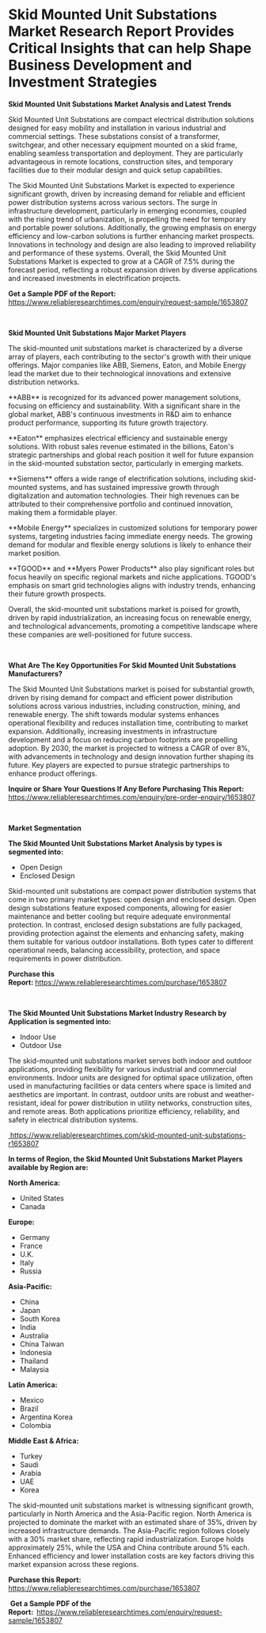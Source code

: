 <p><h1>Skid Mounted Unit Substations Market Research Report Provides Critical Insights that can help Shape Business Development and Investment Strategies</h1></p><p><strong>Skid Mounted Unit Substations Market Analysis and Latest Trends</strong></p>
<p><p>Skid Mounted Unit Substations are compact electrical distribution solutions designed for easy mobility and installation in various industrial and commercial settings. These substations consist of a transformer, switchgear, and other necessary equipment mounted on a skid frame, enabling seamless transportation and deployment. They are particularly advantageous in remote locations, construction sites, and temporary facilities due to their modular design and quick setup capabilities.</p><p>The Skid Mounted Unit Substations Market is expected to experience significant growth, driven by increasing demand for reliable and efficient power distribution systems across various sectors. The surge in infrastructure development, particularly in emerging economies, coupled with the rising trend of urbanization, is propelling the need for temporary and portable power solutions. Additionally, the growing emphasis on energy efficiency and low-carbon solutions is further enhancing market prospects. Innovations in technology and design are also leading to improved reliability and performance of these systems. Overall, the Skid Mounted Unit Substations Market is expected to grow at a CAGR of 7.5% during the forecast period, reflecting a robust expansion driven by diverse applications and increased investments in electrification projects.</p></p>
<p><strong>Get a Sample PDF of the Report:&nbsp;</strong> <a href="https://www.reliableresearchtimes.com/enquiry/request-sample/1653807?utm_campaign=3103&utm_medium=2&utm_source=Github&utm_content=ia&utm_term=18042025&utm_id=skid-mounted-unit-substations">https://www.reliableresearchtimes.com/enquiry/request-sample/1653807</a></p>
<p>&nbsp;</p>
<p><strong>Skid Mounted Unit Substations Major Market Players</strong></p>
<p><p>The skid-mounted unit substations market is characterized by a diverse array of players, each contributing to the sector's growth with their unique offerings. Major companies like ABB, Siemens, Eaton, and Mobile Energy lead the market due to their technological innovations and extensive distribution networks.</p><p>**ABB** is recognized for its advanced power management solutions, focusing on efficiency and sustainability. With a significant share in the global market, ABB's continuous investments in R&D aim to enhance product performance, supporting its future growth trajectory.</p><p>**Eaton** emphasizes electrical efficiency and sustainable energy solutions. With robust sales revenue estimated in the billions, Eaton's strategic partnerships and global reach position it well for future expansion in the skid-mounted substation sector, particularly in emerging markets.</p><p>**Siemens** offers a wide range of electrification solutions, including skid-mounted systems, and has sustained impressive growth through digitalization and automation technologies. Their high revenues can be attributed to their comprehensive portfolio and continued innovation, making them a formidable player.</p><p>**Mobile Energy** specializes in customized solutions for temporary power systems, targeting industries facing immediate energy needs. The growing demand for modular and flexible energy solutions is likely to enhance their market position.</p><p>**TGOOD** and **Myers Power Products** also play significant roles but focus heavily on specific regional markets and niche applications. TGOOD's emphasis on smart grid technologies aligns with industry trends, enhancing their future growth prospects.</p><p>Overall, the skid-mounted unit substations market is poised for growth, driven by rapid industrialization, an increasing focus on renewable energy, and technological advancements, promoting a competitive landscape where these companies are well-positioned for future success.</p></p>
<p>&nbsp;</p>
<p><strong>What Are The Key Opportunities For Skid Mounted Unit Substations Manufacturers?</strong></p>
<p><p>The Skid Mounted Unit Substations market is poised for substantial growth, driven by rising demand for compact and efficient power distribution solutions across various industries, including construction, mining, and renewable energy. The shift towards modular systems enhances operational flexibility and reduces installation time, contributing to market expansion. Additionally, increasing investments in infrastructure development and a focus on reducing carbon footprints are propelling adoption. By 2030, the market is projected to witness a CAGR of over 8%, with advancements in technology and design innovation further shaping its future. Key players are expected to pursue strategic partnerships to enhance product offerings.</p></p>
<p><strong>Inquire or Share Your Questions If Any Before Purchasing This Report:</strong> <a href="https://www.reliableresearchtimes.com/enquiry/pre-order-enquiry/1653807?utm_campaign=3103&utm_medium=2&utm_source=Github&utm_content=ia&utm_term=18042025&utm_id=skid-mounted-unit-substations">https://www.reliableresearchtimes.com/enquiry/pre-order-enquiry/1653807</a></p>
<p>&nbsp;</p>
<p><strong>Market Segmentation</strong></p>
<p><strong>The Skid Mounted Unit Substations Market Analysis by types is segmented into:</strong></p>
<p><ul><li>Open Design</li><li>Enclosed Design</li></ul></p>
<p><p>Skid-mounted unit substations are compact power distribution systems that come in two primary market types: open design and enclosed design. Open design substations feature exposed components, allowing for easier maintenance and better cooling but require adequate environmental protection. In contrast, enclosed design substations are fully packaged, providing protection against the elements and enhancing safety, making them suitable for various outdoor installations. Both types cater to different operational needs, balancing accessibility, protection, and space requirements in power distribution.</p></p>
<p><strong>Purchase this Report:&nbsp;</strong><a href="https://www.reliableresearchtimes.com/purchase/1653807?utm_campaign=3103&utm_medium=2&utm_source=Github&utm_content=ia&utm_term=18042025&utm_id=skid-mounted-unit-substations">https://www.reliableresearchtimes.com/purchase/1653807</a></p>
<p>&nbsp;</p>
<p><strong>The Skid Mounted Unit Substations Market Industry Research by Application is segmented into:</strong></p>
<p><ul><li>Indoor Use</li><li>Outdoor Use</li></ul></p>
<p><p>The skid-mounted unit substations market serves both indoor and outdoor applications, providing flexibility for various industrial and commercial environments. Indoor units are designed for optimal space utilization, often used in manufacturing facilities or data centers where space is limited and aesthetics are important. In contrast, outdoor units are robust and weather-resistant, ideal for power distribution in utility networks, construction sites, and remote areas. Both applications prioritize efficiency, reliability, and safety in electrical distribution systems.</p></p>
<p><a href="https://www.reliableresearchtimes.com/skid-mounted-unit-substations-r1653807?utm_campaign=3103&utm_medium=2&utm_source=Github&utm_content=ia&utm_term=18042025&utm_id=skid-mounted-unit-substations">&nbsp;https://www.reliableresearchtimes.com/skid-mounted-unit-substations-r1653807</a></p>
<p><strong>In terms of Region, the Skid Mounted Unit Substations Market Players available by Region are:</strong></p>
<p>
    <p> <strong> North America: </strong>
        <ul>
            <li>United States</li>
            <li>Canada</li>
        </ul>
        </p> 
    <p> <strong> Europe: </strong>
        <ul>
            <li>Germany</li>
            <li>France</li>
            <li>U.K.</li>
            <li>Italy</li>
            <li>Russia</li>
        </ul>
        </p> 
    <p> <strong> Asia-Pacific: </strong>
        <ul>
            <li>China</li>
            <li>Japan</li>
            <li>South Korea</li>
            <li>India</li>
            <li>Australia</li>
            <li>China Taiwan</li>
            <li>Indonesia</li>
            <li>Thailand</li>
            <li>Malaysia</li>
        </ul>
        </p> 
    <p> <strong> Latin America: </strong>
        <ul>
            <li>Mexico</li>
            <li>Brazil</li>
            <li>Argentina Korea</li>
            <li>Colombia</li>
        </ul>
        </p> 
    <p> <strong> Middle East & Africa: </strong>
        <ul>
            <li>Turkey</li>
            <li>Saudi</li>
            <li>Arabia</li>
            <li>UAE</li>
            <li>Korea</li>
        </ul>
    </p>
    </p>
<p><p>The skid-mounted unit substations market is witnessing significant growth, particularly in North America and the Asia-Pacific region. North America is projected to dominate the market with an estimated share of 35%, driven by increased infrastructure demands. The Asia-Pacific region follows closely with a 30% market share, reflecting rapid industrialization. Europe holds approximately 25%, while the USA and China contribute around 5% each. Enhanced efficiency and lower installation costs are key factors driving this market expansion across these regions.</p></p>
<p><strong>Purchase this Report: </strong><a href="https://www.reliableresearchtimes.com/purchase/1653807?utm_campaign=3103&utm_medium=2&utm_source=Github&utm_content=ia&utm_term=18042025&utm_id=skid-mounted-unit-substations">https://www.reliableresearchtimes.com/purchase/1653807</a></p>
<p>&nbsp;<strong>Get a Sample PDF of the Report:&nbsp;&nbsp;</strong><a href="https://www.reliableresearchtimes.com/enquiry/request-sample/1653807?utm_campaign=3103&utm_medium=2&utm_source=Github&utm_content=ia&utm_term=18042025&utm_id=skid-mounted-unit-substations">https://www.reliableresearchtimes.com/enquiry/request-sample/1653807</a></p>
<p><strong></strong></p>
<p><p></p><p></p><p></p></p>